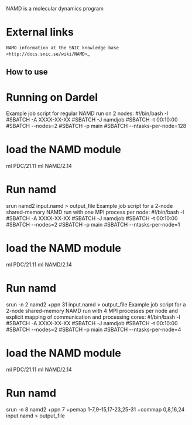 NAMD is a molecular dynamics program

# External links
`NAMD information at the SNIC knowledge base <http://docs.snic.se/wiki/NAMD>`_


## How to use


# Running on Dardel
Example job script for regular NAMD run on 2 nodes:
#!/bin/bash -l
#SBATCH -A XXXX-XX-XX
#SBATCH -J namdjob
#SBATCH -t 00:10:00
#SBATCH --nodes=2
#SBATCH -p main
#SBATCH --ntasks-per-node=128
# load the NAMD module
ml PDC/21.11
ml NAMD/2.14
# Run namd
srun namd2 input.namd > output_file
Example job script for a 2-node shared-memory NAMD run with one
MPI process per node:
#!/bin/bash -l
#SBATCH -A XXXX-XX-XX
#SBATCH -J namdjob
#SBATCH -t 00:10:00
#SBATCH --nodes=2
#SBATCH -p main
#SBATCH --ntasks-per-node=1
# load the NAMD module
ml PDC/21.11
ml NAMD/2.14
# Run namd
srun -n 2 namd2 +ppn 31 input.namd > output_file
Example job script for a 2-node shared-memory NAMD run with 4 MPI
processes per node and explicit mapping of communication and
processing cores:
#!/bin/bash -l
#SBATCH -A XXXX-XX-XX
#SBATCH -J namdjob
#SBATCH -t 00:10:00
#SBATCH --nodes=2
#SBATCH -p main
#SBATCH --ntasks-per-node=4
# load the NAMD module
ml PDC/21.11
ml NAMD/2.14
# Run namd
srun -n 8 namd2 +ppn 7 +pemap 1-7,9-15,17-23,25-31 +commap 0,8,16,24 input.namd > output_file
